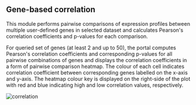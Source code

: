 ## Gene-based correlation

This module performs pairwise comparisons of expression profiles between multiple user-defined genes in selected dataset and calculates Pearson's correlation coefficients and p-values for each comparison.

For queried set of genes (at least 2 and up to 50), the portal computes Pearson's correlation coefficients and corresponding p-values for all pairwise combinations of genes and displays the correlation coefficients in a form of pairwise comparison heatmap. The colour of each cell indicates correlation coefficient between corresponding genes labelled on the x-axis and y-axis. The heatmap colour key is displayed on the right-side of the plot with red and blue indicating high and low correlation values, respectively.

![correlation](https://github.com/wynstep/PED_Analytics_UG/blob/master/img/correlation.png)
